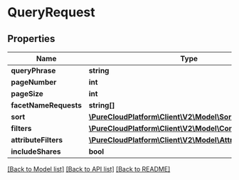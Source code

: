 # QueryRequest

## Properties
Name | Type | Description | Notes
------------ | ------------- | ------------- | -------------
**queryPhrase** | **string** |  | [optional] 
**pageNumber** | **int** |  | [optional] 
**pageSize** | **int** |  | [optional] 
**facetNameRequests** | **string[]** |  | [optional] 
**sort** | [**\PureCloudPlatform\Client\V2\Model\SortItem[]**](SortItem.md) |  | [optional] 
**filters** | [**\PureCloudPlatform\Client\V2\Model\ContentFilterItem[]**](ContentFilterItem.md) |  | [optional] 
**attributeFilters** | [**\PureCloudPlatform\Client\V2\Model\AttributeFilterItem[]**](AttributeFilterItem.md) |  | [optional] 
**includeShares** | **bool** |  | [optional] 

[[Back to Model list]](../README.md#documentation-for-models) [[Back to API list]](../README.md#documentation-for-api-endpoints) [[Back to README]](../README.md)



